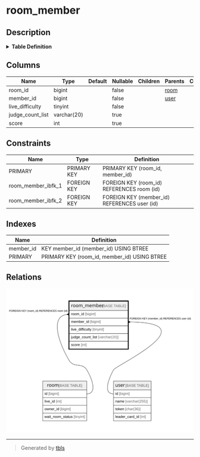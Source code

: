 # room_member

## Description

<details>
<summary><strong>Table Definition</strong></summary>

```sql
CREATE TABLE `room_member` (
  `room_id` bigint NOT NULL,
  `member_id` bigint NOT NULL,
  `live_difficulty` tinyint NOT NULL,
  `judge_count_list` varchar(20) DEFAULT NULL,
  `score` int DEFAULT NULL,
  PRIMARY KEY (`room_id`,`member_id`),
  KEY `member_id` (`member_id`),
  CONSTRAINT `room_member_ibfk_1` FOREIGN KEY (`room_id`) REFERENCES `room` (`id`),
  CONSTRAINT `room_member_ibfk_2` FOREIGN KEY (`member_id`) REFERENCES `user` (`id`)
) ENGINE=InnoDB DEFAULT CHARSET=utf8mb4 COLLATE=utf8mb4_0900_ai_ci
```

</details>

## Columns

| Name | Type | Default | Nullable | Children | Parents | Comment |
| ---- | ---- | ------- | -------- | -------- | ------- | ------- |
| room_id | bigint |  | false |  | [room](room.md) |  |
| member_id | bigint |  | false |  | [user](user.md) |  |
| live_difficulty | tinyint |  | false |  |  |  |
| judge_count_list | varchar(20) |  | true |  |  |  |
| score | int |  | true |  |  |  |

## Constraints

| Name | Type | Definition |
| ---- | ---- | ---------- |
| PRIMARY | PRIMARY KEY | PRIMARY KEY (room_id, member_id) |
| room_member_ibfk_1 | FOREIGN KEY | FOREIGN KEY (room_id) REFERENCES room (id) |
| room_member_ibfk_2 | FOREIGN KEY | FOREIGN KEY (member_id) REFERENCES user (id) |

## Indexes

| Name | Definition |
| ---- | ---------- |
| member_id | KEY member_id (member_id) USING BTREE |
| PRIMARY | PRIMARY KEY (room_id, member_id) USING BTREE |

## Relations

![er](room_member.svg)

---

> Generated by [tbls](https://github.com/k1LoW/tbls)
